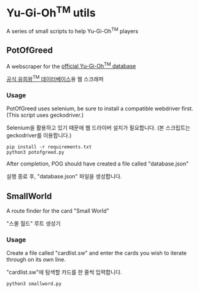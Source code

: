 # Yu-Gi-Oh<sup>TM</sup> utils
A series of small scripts to help Yu-Gi-Oh<sup>TM</sup> players

## PotOfGreed
A webscraper for the [official Yu-Gi-Oh<sup>TM</sup> database](db.yugioh-card.com)

[공식 유희왕<sup>TM</sup> 데이터베이스](db.yugioh-card.com)용 웹 스크래퍼
### Usage
PotOfGreed uses selenium, be sure to install a compatible webdriver first. (This script uses geckodriver.)

Selenium을 활용하고 있기 때문에 웹 드라이버 설치가 필요합니다. (본 스크립트는 geckodriver를 이용합니다.)
```
pip install -r requirements.txt
python3 potofgreed.py
```
After completion, POG should have created a file called "database.json"

실행 종료 후, "database.json" 파일을 생성합니다.

## SmallWorld
A route finder for the card "Small World"

"스몰 월드" 루트 생성기
### Usage
Create a file called "cardlist.sw" and enter the cards you wish to iterate through on its own line.

"cardlist.sw"에 탐색할 카드를 한 줄씩 입력합니다.
```
python3 smallword.py
```
